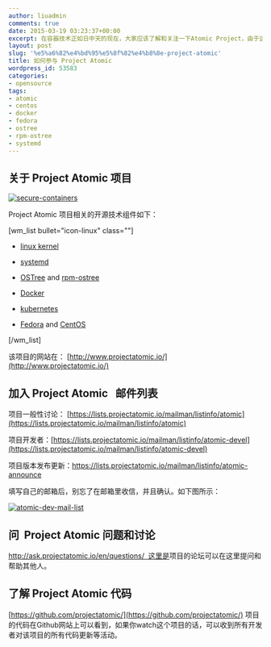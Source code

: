 ```yaml
---
author: liuadmin
comments: true
date: 2015-03-19 03:23:37+00:00
excerpt: 在容器技术正如日中天的现在，大家应该了解和关注一下Atomic Project，由于这是运行、运维和管理容器的基础。它是一组技术的集合。\r<br />本站将用一些列文章，介绍和分享关于容器技术相关的知识。
layout: post
slug: '%e5%a6%82%e4%bd%95%e5%8f%82%e4%b8%8e-project-atomic'
title: 如何参与 Project Atomic
wordpress_id: 53583
categories:
- opensource
tags:
- atomic
- centos
- docker
- fedora
- ostree
- rpm-ostree
- systemd
---
```


## 关于 Project Atomic 项目


[![secure-containers](http://cdn1.martinliu.cn/wp-content/uploads/2015/03/secure-containers.png)](http://www.projectatomic.io/)

Project Atomic 项目相关的开源技术组件如下：

[wm_list bullet="icon-linux" class=""]



	
  * [linux kernel](http://kernel.org/)

	
  * [systemd](http://www.freedesktop.org/wiki/Software/systemd/)

	
  * [OSTree](https://wiki.gnome.org/Projects/OSTree) and [rpm-ostree](http://rpm-ostree.cloud.fedoraproject.org/)

	
  * [Docker](https://www.docker.io/)

	
  * [kubernetes](https://github.com/GoogleCloudPlatform/kubernetes)

	
  * [Fedora](http://rpm-ostree.cloud.fedoraproject.org/) and [CentOS](http://wiki.centos.org/Cloud)


[/wm_list]

该项目的网站在： [http://www.projectatomic.io/](http://www.projectatomic.io/)




## 加入 Project Atomic   邮件列表


项目一般性讨论： [https://lists.projectatomic.io/mailman/listinfo/atomic](https://lists.projectatomic.io/mailman/listinfo/atomic)

项目开发者：[https://lists.projectatomic.io/mailman/listinfo/atomic-devel](https://lists.projectatomic.io/mailman/listinfo/atomic-devel)

项目版本发布更新：https://lists.projectatomic.io/mailman/listinfo/atomic-announce

填写自己的邮箱后，别忘了在邮箱里收信，并且确认。如下图所示：

[![atomic-dev-mail-list](http://cdn1.martinliu.cn/wp-content/uploads/2015/03/atomic-dev-mail-list.jpg)](http://cdn1.martinliu.cn/wp-content/uploads/2015/03/atomic-dev-mail-list.jpg)


## 问  Project Atomic 问题和讨论


[http://ask.projectatomic.io/en/questions/  这里是](http://ask.projectatomic.io/en/questions/)项目的论坛可以在这里提问和帮助其他人。


## 了解 Project Atomic 代码


[https://github.com/projectatomic/](https://github.com/projectatomic/) 项目的代码在Github网站上可以看到，如果你watch这个项目的话，可以收到所有开发者对该项目的所有代码更新等活动。


